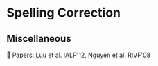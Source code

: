 # Spelling Correction

## Miscellaneous

:scroll: Papers: [Luu et al. IALP'12](http://box.jnlp.org/arc/12/12IALP-anh.pdf), [Nguyen et al. RIVF'08](https://drive.google.com/file/d/1RjQ7CJ-kJaULAEnIW9sGjDYXbyTDuAxZ/view?usp=sharing)